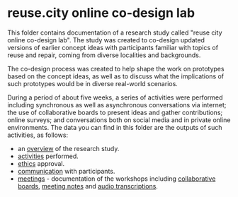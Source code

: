# reuse.city online co-design lab

This folder contains documentation of a research study called "reuse city online co-design lab". The study was created to co-design updated versions of earlier concept ideas with participants familiar with topics of reuse and repair, coming from diverse localities and backgrounds.

The co-design process was created to help shape the work on prototypes based on the concept ideas, as well as to discuss what the implications of such prototypes would be in diverse real-world scenarios.

During a period of about five weeks, a series of activities were performed including synchronous as well as asynchronous conversations via internet; the use of collaborative boards to present ideas and gather contributions; online surveys; and conversations both on social media and in private online environments. The data you can find in this folder are the outputs of such activities, as follows:

 - an [overview](overview.md) of the research study.
 - [activities](activities.md) performed.
 - [ethics](ethics) approval.
 - [communication](communication) with participants.
 - [meetings](meetings) - documentation of the workshops including [collaborative boards](meetings/miro-boards), [meeting notes](meetings/notes) and [audio transcriptions](meetings/transcriptions).
